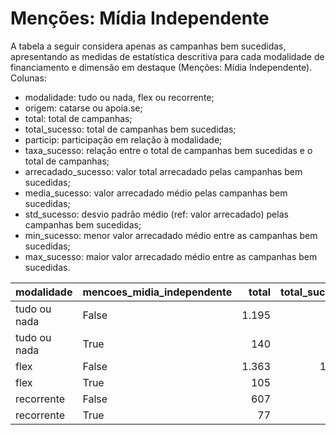 # Menções: Mídia Independente

A tabela a seguir considera apenas as campanhas bem sucedidas, apresentando as medidas
de estatística descritiva para cada modalidade de financiamento e dimensão em destaque
(Menções: Mídia Independente). Colunas:
- modalidade: tudo ou nada, flex ou recorrente;
- origem: catarse ou apoia.se;
- total: total de campanhas;
- total_sucesso: total de campanhas bem sucedidas;
- particip: participação em relação à modalidade;
- taxa_sucesso: relação entre o total de campanhas bem sucedidas e o total de campanhas;
- arrecadado_sucesso: valor total arrecadado pelas campanhas bem sucedidas;
- media_sucesso: valor arrecadado médio pelas campanhas bem sucedidas;
- std_sucesso: desvio padrão médio (ref: valor arrecadado) pelas campanhas bem sucedidas;
- min_sucesso: menor valor arrecadado médio entre as campanhas bem sucedidas;
- max_sucesso: maior valor arrecadado médio entre as campanhas bem sucedidas.


| modalidade   | mencoes_midia_independente   |   total |   total_sucesso |   particip |   taxa_sucesso |   arrecadado_sucesso |   media_sucesso |   std_sucesso |   min_sucesso |   max_sucesso |
|:-------------|:-----------------------------|--------:|----------------:|-----------:|---------------:|---------------------:|----------------:|--------------:|--------------:|--------------:|
| tudo ou nada | False                        |    1.195 |             733 |       89,5 |           61,3 |          19.844.396,73 |        27.072,85 |      42.641,35 |         41,82 |     679.297,66 |
| tudo ou nada | True                         |     140 |              97 |       10,5 |           69,3 |           4.218.883,10 |        43.493,64 |      57.897,48 |       1.405,43 |     264.585,91 |
| flex         | False                        |    1.363 |            1.283 |       92,8 |           94,1 |          16.638.713,83 |        12.968,60 |      34.573,22 |         10,77 |     708.972,78 |
| flex         | True                         |     105 |             100 |        7,2 |           95,2 |           1.723.418,10 |        17.234,18 |      24.079,23 |         42,01 |     133.783,37 |
| recorrente   | False                        |     607 |             134 |       88,7 |           22,1 |             34.891,86 |          260,39 |        550,02 |          1,09 |       3.475,05 |
| recorrente   | True                         |      77 |              18 |       11,3 |           23,4 |              8.295,10 |          460,84 |       1.164,13 |          5,26 |       5.087,08 |
